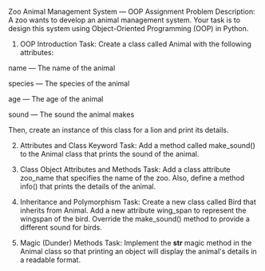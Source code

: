 Zoo Animal Management System — OOP Assignment
Problem Description:
A zoo wants to develop an animal management system. Your task is to design this system using Object-Oriented Programming (OOP) in Python.

1. OOP Introduction
Task:
Create a class called Animal with the following attributes:

name — The name of the animal

species — The species of the animal

age — The age of the animal

sound — The sound the animal makes

Then, create an instance of this class for a lion and print its details.

2. Attributes and Class Keyword
Task:
Add a method called make_sound() to the Animal class that prints the sound of the animal.

3. Class Object Attributes and Methods
Task:
Add a class attribute zoo_name that specifies the name of the zoo.
Also, define a method info() that prints the details of the animal.

4. Inheritance and Polymorphism
Task:
Create a new class called Bird that inherits from Animal.
Add a new attribute wing_span to represent the wingspan of the bird.
Override the make_sound() method to provide a different sound for birds.

5. Magic (Dunder) Methods
Task:
Implement the __str__ magic method in the Animal class so that printing an object will display the animal's details in a readable format.
